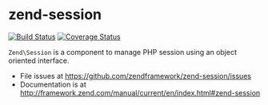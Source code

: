 # zend-session

[![Build Status](https://secure.travis-ci.org/zendframework/zend-session.svg?branch=master)](https://secure.travis-ci.org/zendframework/zend-session)
[![Coverage Status](https://coveralls.io/repos/zendframework/zend-session/badge.svg?branch=master)](https://coveralls.io/r/zendframework/zend-session?branch=master)

`Zend\Session` is a component to manage PHP session using an object oriented
interface. 


- File issues at https://github.com/zendframework/zend-session/issues
- Documentation is at http://framework.zend.com/manual/current/en/index.html#zend-session
